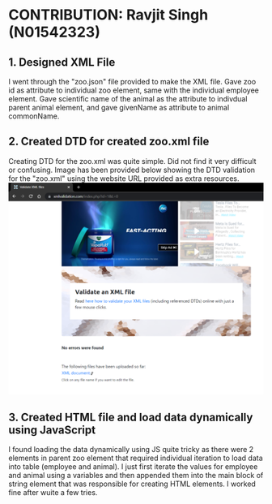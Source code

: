 # CONTRIBUTION: Ravjit Singh (N01542323)

## 1. Designed XML File
I went through the "zoo.json" file provided to make the XML file. Gave zoo id as attribute to individual zoo element, same with the individual employee element. Gave scientific name of the animal as the attribute to indivdual parent animal element, and gave givenName as attribute to animal commonName.

## 2. Created DTD for created zoo.xml file
Creating DTD for the zoo.xml was quite simple. Did not find it very difficult or confusing. Image has been provided below showing the DTD validation for the "zoo.xml" using the website URL provided as extra resources.
![image info](./DTD%20validation.png)

## 3. Created HTML file and load data dynamically using JavaScript
I found loading the data dynamically using JS quite tricky as there were 2 elements in parent zoo element that required individual iteration to load data into table (employee and animal). I just first iterate the values for employee and animal using a variables and then appended them into the main block of string element that was responsible for creating HTML elements. I worked fine after wuite a few tries.